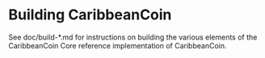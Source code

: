 Building CaribbeanCoin
================

See doc/build-*.md for instructions on building the various
elements of the CaribbeanCoin Core reference implementation of CaribbeanCoin.
